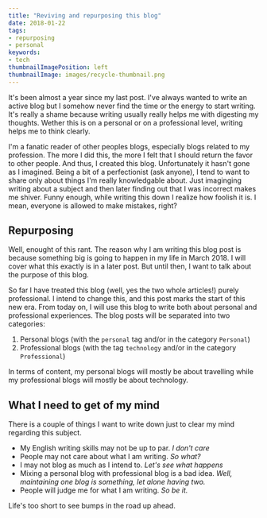 ```yaml
---
title: "Reviving and repurposing this blog"
date: 2018-01-22
tags:
- repurposing
- personal
keywords:
- tech
thumbnailImagePosition: left
thumbnailImage: images/recycle-thumbnail.png
---
```


It's been almost a year since my last post. I've always wanted to write an active blog but I somehow never find the time or the energy to start writing. It's really a shame because writing usually really helps me with digesting my thoughts. Wether this is on a personal or on a professional level, writing helps me to think clearly. 

<!--more-->

I'm a fanatic reader of other peoples blogs, especially blogs related to my profession. The more I did this, the more I felt that I should return the favor to other people. And thus, I created this blog. Unfortunately it hasn't gone as I imagined. Being a bit of a perfectionist (ask anyone), I tend to want to share only about things I'm really knowledgable about. Just imaginging writing about a subject and then later finding out that I was incorrect makes me shiver. Funny enough, while writing this down I realize how foolish it is. I mean, everyone is allowed to make mistakes, right?

## Repurposing 

Well, enought of this rant. The reason why I am writing this blog post is because something big is going to happen in my life in March 2018. I will cover what this exactly is in a later post. But until then, I want to talk about the purpose of this blog. 

So far I have treated this blog (well, yes the two whole articles!) purely professional. I intend to change this, and this post marks the start of this new era. From today on, I will use this blog to write both about personal and professional experiences. The blog posts will be separated into two categories: 

1. Personal blogs (with the `personal` tag and/or in the category `Personal`)
2. Professional blogs (with the tag `technology` and/or in the category `Professional`)

In terms of content, my personal blogs will mostly be about travelling while my professional blogs will mostly be about technology.

## What I need to get of my mind

There is a couple of things I want to write down just to clear my mind regarding this subject.

* My English writing skills may not be up to par. *I don't care*
* People may not care about what I am writing. *So what?*
* I may not blog as much as I intend to. *Let's see what happens*
* Mixing a personal blog with professional blog is a bad idea. *Well, maintaining one blog is something, let alone having two.*
* People will judge me for what I am writing. *So be it.*

Life's too short to see bumps in the road up ahead. 